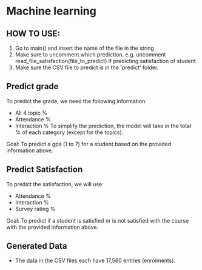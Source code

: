 # Machine learning
## HOW TO USE:
1) Go to main() and insert the name of the file in the string
2) Make sure to uncomment which prediction, e.g. uncomment read_file_satisfaction(file_to_predict) if predicting satisfaction of student
3) Make sure the CSV file to predict is in the 'predict' folder. 


## Predict grade
To predict the grade, we need the following information:
- All 4 topic %
- Attendance %
- Interaction %
To simplify the prediction, the model will take in the total % of each category (except for the topics). 

Goal: To predict a gpa (1 to 7) for a student based on the provided information above. 


## Predict Satisfaction
To predict the satisfaction, we will use:
- Attendance %
- Interaction %
- Survey rating %

Goal: To predict if a student is satisfied or is not satisfied with the course with the provided information above. 

## Generated Data
- The data in the CSV files each have 17,560 entries (enrolments).